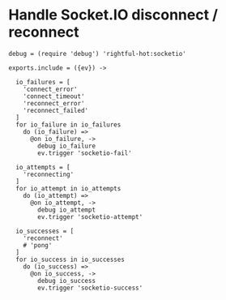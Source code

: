 Handle Socket.IO disconnect / reconnect
=======================================

    debug = (require 'debug') 'rightful-hot:socketio'

    exports.include = ({ev}) ->

      io_failures = [
        'connect_error'
        'connect_timeout'
        'reconnect_error'
        'reconnect_failed'
      ]
      for io_failure in io_failures
        do (io_failure) =>
          @on io_failure, ->
            debug io_failure
            ev.trigger 'socketio-fail'

      io_attempts = [
        'reconnecting'
      ]
      for io_attempt in io_attempts
        do (io_attempt) =>
          @on io_attempt, ->
            debug io_attempt
            ev.trigger 'socketio-attempt'

      io_successes = [
        'reconnect'
        # 'pong'
      ]
      for io_success in io_successes
        do (io_success) =>
          @on io_success, ->
            debug io_success
            ev.trigger 'socketio-success'
